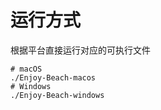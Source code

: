 # 运行方式

根据平台直接运行对应的可执行文件

```shell
# macOS
./Enjoy-Beach-macos
# Windows
./Enjoy-Beach-windows
```

